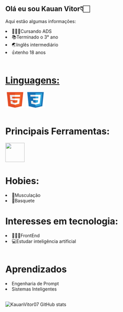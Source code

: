 ## Olá eu sou Kauan Vitor👇🏻

<p>Aqui estão algumas informações:</p>
<Li>👨🏻‍💻Cursando ADS</Li>
<li>📚Terminado o 3° ano</li>
<li>🌏Inglês intermediário</li>
<li>👍tenho 18 anos</li>
 <div style="display: inline_block"><br>
   <h1><u><strong>Linguagens:</strong></u></h1>
  <img align="center" alt="kauan-HTML" height="50" width="60" src="https://raw.githubusercontent.com/devicons/devicon/master/icons/html5/html5-original.svg">
  <img align="center" alt="kauan-CSS" height="50" width="60" src="https://raw.githubusercontent.com/devicons/devicon/master/icons/css3/css3-original.svg">
</div>
<br>
<h1>Principais Ferramentas:</h1>
<img src="https://cdn.jsdelivr.net/gh/devicons/devicon@latest/icons/vscode/vscode-original-wordmark.svg" width="60" height="60" />
<h1>Hobies:</h1>
<li>💪Musculação</li>
<li>🏀Basquete</li>
<h1>Interesses em tecnologia:</h1>
<li>👨🏻‍💻FrontEnd</li>
<li>💻Estudar inteligência artificial</li>
<br>
<h1>Aprendizados</h1>
<Li>Engenharia de Prompt</Li>
<li>Sistemas Inteligentes</li>
<br>

![KauanVitor07 GitHub stats](https://github-readme-stats.vercel.app/api?username=KauanVitor07&theme=synthwave&show_icons=true)

